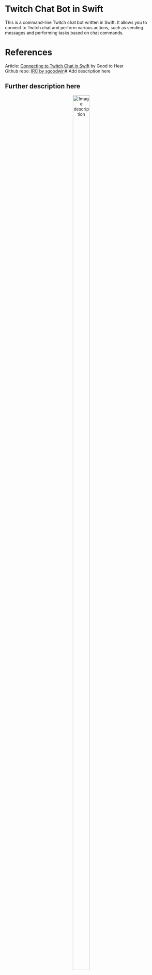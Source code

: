 # Twitch Chat Bot in Swift

This is a command-line Twitch chat bot written in Swift. It allows you to connect to Twitch chat and perform various actions, such as sending messages and performing tasks based on chat commands.

# References
Article: [Connecting to Twitch Chat in Swift](https://goodtohear.co.uk/blog/post/Connecting_to_Twitch_Chat_in_Swift) by Good to Hear<br>
Github repo: [IRC by sgoodwin](https://github.com/sgoodwin/IRC)# Add description here
## Further description here
<p align="center">
<img src="<url_here>" alt="Image description" height="85.93%" width="33.61%" hspace="30"/>
</p>
